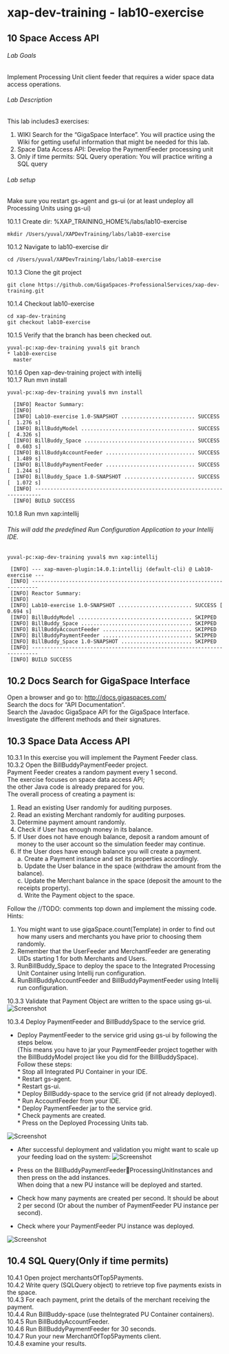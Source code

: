 # xap-dev-training - lab10-exercise

## 10 Space Access API

###### Lab Goals
Implement Processing Unit client feeder that requires a wider space data access operations.
###### Lab Description
This lab includes3 exercises:
1.	WIKI Search for the “GigaSpace Interface”. 
    You will practice using the Wiki for getting useful information that might be needed for this lab. 
2.	Space Data Access API: Develop the PaymentFeeder processing unit
3.	Only if time permits: SQL Query operation: You will practice writing a SQL query
###### Lab setup
Make sure you restart gs-agent and gs-ui (or at least undeploy all Processing Units using gs-ui)

10.1.1 Create dir: %XAP_TRAINING_HOME%/labs/lab10-exercise

    mkdir /Users/yuval/XAPDevTraining/labs/lab10-exercise

10.1.2 Navigate to lab10-exercise dir

    cd /Users/yuval/XAPDevTraining/labs/lab10-exercise

10.1.3 Clone the git project

    git clone https://github.com/GigaSpaces-ProfessionalServices/xap-dev-training.git

10.1.4 Checkout lab10-exercise

    cd xap-dev-training
    git checkout lab10-exercise
    
10.1.5 Verify that the branch has been checked out.

    yuval-pc:xap-dev-training yuval$ git branch
    * lab10-exercise
      master
               
10.1.6 Open xap-dev-training project with intellij <br />
10.1.7 Run mvn install

    yuval-pc:xap-dev-training yuval$ mvn install
    
      [INFO] Reactor Summary:
      [INFO] 
      [INFO] Lab10-exercise 1.0-SNAPSHOT ........................ SUCCESS [  1.276 s]
      [INFO] BillBuddyModel ..................................... SUCCESS [  4.326 s]
      [INFO] BillBuddy_Space .................................... SUCCESS [  0.603 s]
      [INFO] BillBuddyAccountFeeder ............................. SUCCESS [  1.489 s]
      [INFO] BillBuddyPaymentFeeder ............................. SUCCESS [  1.244 s]
      [INFO] BillBuddy_Space 1.0-SNAPSHOT ....................... SUCCESS [  1.072 s]
      [INFO] ------------------------------------------------------------------------
      [INFO] BUILD SUCCESS

10.1.8 Run mvn xap:intellij
###### This will add the predefined Run Configuration Application to your Intellij IDE.

    yuval-pc:xap-dev-training yuval$ mvn xap:intellij
    
     [INFO] --- xap-maven-plugin:14.0.1:intellij (default-cli) @ Lab10-exercise ---
     [INFO] ------------------------------------------------------------------------
     [INFO] Reactor Summary:
     [INFO] 
     [INFO] Lab10-exercise 1.0-SNAPSHOT ........................ SUCCESS [  0.694 s]
     [INFO] BillBuddyModel ..................................... SKIPPED
     [INFO] BillBuddy_Space .................................... SKIPPED
     [INFO] BillBuddyAccountFeeder ............................. SKIPPED
     [INFO] BillBuddyPaymentFeeder ............................. SKIPPED
     [INFO] BillBuddy_Space 1.0-SNAPSHOT ....................... SKIPPED
     [INFO] ------------------------------------------------------------------------
     [INFO] BUILD SUCCESS


## 10.2	Docs Search for GigaSpace Interface	
Open a browser and go to: http://docs.gigaspaces.com/ <br />
Search the docs for “API Documentation”. <br />
Search the Javadoc GigaSpace API for the GigaSpace Interface. <br /> 
Investigate the different methods and their signatures. 

## 10.3	Space Data Access API	
10.3.1	In this exercise you will implement the Payment Feeder class. <br />
10.3.2	Open the BillBuddyPaymentFeeder project. <br />
        Payment Feeder creates a random payment every 1 second. <br />
        The exercise focuses on space data access API; <br /> 
        the other Java code is already prepared for you. <br /> 
        The overall process of creating a payment is:
1.	Read an existing User randomly for auditing purposes. <br /> 
2.	Read an existing Merchant randomly for auditing purposes. <br />
3.	Determine payment amount randomly. <br />
4.	Check if User has enough money in its balance. <br />
5.	If User does not have enough balance, 
    deposit a random amount of money to the user account so the simulation feeder may continue. <br />
6.	If the User does have enough balance you will create a payment. <br /> 
a.	Create a Payment instance and set its properties accordingly. <br /> 
b.	Update the User balance in the space (withdraw the amount from the balance). <br />
c.	Update the Merchant balance in the space (deposit the amount to the receipts property). <br />
d.	Write the Payment object to the space. <br />

Follow the //TODO: comments top down and implement the missing code. <br />
Hints:
1.	You might want to use gigaSpace.count(Template) in order to find out how many users and merchants you have prior to choosing them randomly. 
2.	Remember that the UserFeeder and MerchantFeeder are generating UIDs starting 1 for both Merchants and Users. 
3.	RunBillBuddy_Space to deploy the space to the Integrated Processing Unit Container using Intellij run configuration.
4.	RunBillBuddyAccountFeeder and BillBuddyPaymentFeeder using Intellij run configuration.

10.3.3	Validate that Payment Object are written to the space using gs-ui.
![Screenshot](./Pictures/Picture1.png) 

10.3.4	Deploy PaymentFeeder and BillBuddySpace to the service grid.

*	Deploy PaymentFeeder to the service grid using gs-ui by following the steps below. <br /> 
    (This means you have to jar your PaymentFeeder project together with the BillBuddyModel project 
    like you did for the BillBuddySpace). <br />
    Follow these steps: <br />
        *   Stop all Integrated PU Container in your IDE.<br />
        *   Restart gs-agent.<br />
        *   Restart gs-ui.<br />
        *   Deploy BillBuddy-space to the service grid (if not already deployed).<br />
        *   Run AccountFeeder from your IDE.<br />
        *   Deploy PaymentFeeder jar to the service grid.<br />
        *   Check payments are created.<br />
        *   Press on the Deployed Processing Units tab.<br />
 
![Screenshot](./Pictures/Picture2.png) 

*   After successful deployment and validation you might want to scale up your feeding load on the system:
![Screenshot](./Pictures/Picture3.png) 

*   Press on the BillBuddyPaymentFeederProcessingUnitInstances and then press on the add instances. <br /> 
    When doing that a new PU instance will be deployed and started. 
*   Check how many payments are created per second. 
    It should be about 2 per second (Or about the number of PaymentFeeder PU instance per second). <br />
*   Check where your PaymentFeeder PU instance was deployed.

![Screenshot](./Pictures/Picture4.png)

## 10.4	SQL Query(Only if time permits)
10.4.1	Open project merchantsOfTop5Payments. <br />
10.4.2	Write query (SQLQuery object) to retrieve top five payments exists in the space. <br />
10.4.3	For each payment, print the details of the merchant receiving the payment. <br />
10.4.4	Run BillBuddy-space (use theIntegrated PU Container containers). <br />
10.4.5	Run BillBuddyAccountFeeder. <br />
10.4.6	Run BillBuddyPaymentFeeder for 30 seconds. <br />
10.4.7	Run your new MerchantOfTop5Payments client. <br />
10.4.8	examine your results. <br />